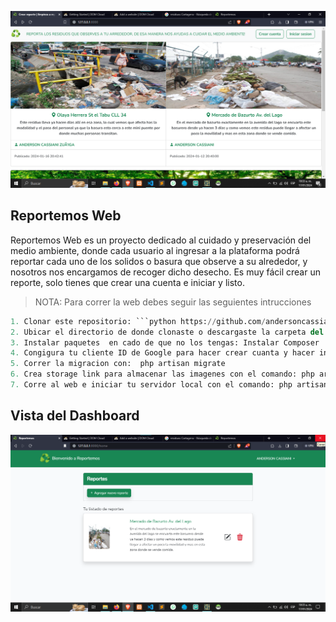 <p align="center"><a href="https://reportemosweb.reportemos-web.website/" target="_blank"><img src="https://github.com/andersoncassiani/reportemos-web/blob/main/public/img/pagina-principal.png" width="990" alt="Reportemos Web"></a></p>

## Reportemos Web


Reportemos Web es un proyecto dedicado al cuidado y preservación del medio ambiente, donde cada usuario al ingresar a la plataforma podrá reportar cada uno de los solidos o basura que observe a su alrededor, y nosotros nos encargamos de recoger dicho desecho. Es muy fácil crear un reporte, solo tienes que crear una cuenta e iniciar y listo.

> NOTA:
>Para correr la web debes seguir las seguientes intrucciones
>

```python
1. Clonar este repositorio: ```python https://github.com/andersoncassiani/reportemos-web.git```
2. Ubicar el directorio de donde clonaste o descargaste la carpeta del repositorio
3. Instalar paquetes  en cado de que no los tengas: Instalar Composer | Instalar Node.js
4. Congigura tu cliente ID de Google para hacer crear cuanta y hacer inicio de sesion con tu cuenta de Google entra a este enlace: https://console.cloud.google.com/
5. Correr la migracion con:  php artisan migrate
6. Crea storage link para almacenar las imagenes con el comando: php artisan storage:link
7. Corre al web e iniciar tu servidor local con el comando: php artisan serve
```

## Vista del Dashboard
<img src="https://github.com/andersoncassiani/reportemos-web/blob/main/public/img/pagina-home.png" width="990" alt="Reportemos Web">


